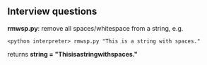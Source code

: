 ## Interview questions

**rmwsp.py**: remove all spaces/whitespace from a string, e.g.
		
	<python interpreter> rmwsp.py "This is a string with spaces."
	
returns **string = "Thisisastringwithspaces."**
